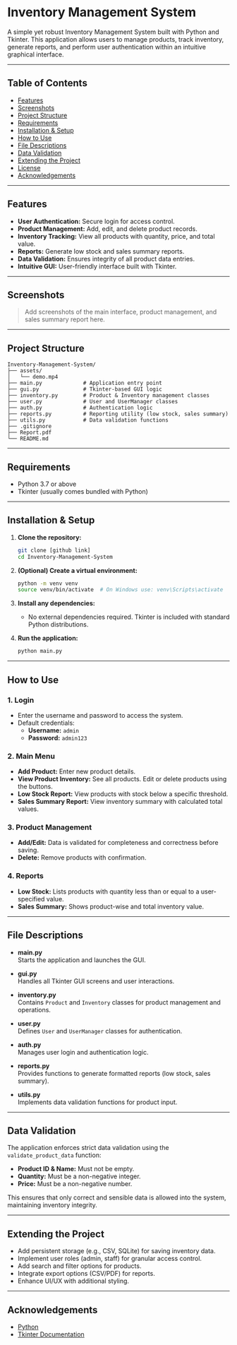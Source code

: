 # Inventory Management System

A simple yet robust Inventory Management System built with Python and Tkinter. This application allows users to manage products, track inventory, generate reports, and perform user authentication within an intuitive graphical interface.

---

## Table of Contents

- [Features](#features)
- [Screenshots](#screenshots)
- [Project Structure](#project-structure)
- [Requirements](#requirements)
- [Installation & Setup](#installation--setup)
- [How to Use](#how-to-use)
- [File Descriptions](#file-descriptions)
- [Data Validation](#data-validation)
- [Extending the Project](#extending-the-project)
- [License](#license)
- [Acknowledgements](#acknowledgements)

---

## Features

- **User Authentication:** Secure login for access control.
- **Product Management:** Add, edit, and delete product records.
- **Inventory Tracking:** View all products with quantity, price, and total value.
- **Reports:** Generate low stock and sales summary reports.
- **Data Validation:** Ensures integrity of all product data entries.
- **Intuitive GUI:** User-friendly interface built with Tkinter.

---

## Screenshots

> Add screenshots of the main interface, product management, and sales summary report here.

---

## Project Structure

```
Inventory-Management-System/
├── assets/
│   └── demo.mp4
├── main.py             # Application entry point
├── gui.py              # Tkinter-based GUI logic
├── inventory.py        # Product & Inventory management classes
├── user.py             # User and UserManager classes
├── auth.py             # Authentication logic
├── reports.py          # Reporting utility (low stock, sales summary)
├── utils.py            # Data validation functions
├── .gitignore
├── Report.pdf
└── README.md
```

---

## Requirements

- Python 3.7 or above
- Tkinter (usually comes bundled with Python)

---

## Installation & Setup

1. **Clone the repository:**
   ```bash
   git clone [github link]
   cd Inventory-Management-System
   ```

2. **(Optional) Create a virtual environment:**
   ```bash
   python -m venv venv
   source venv/bin/activate  # On Windows use: venv\Scripts\activate
   ```

3. **Install any dependencies:**
   - No external dependencies required. Tkinter is included with standard Python distributions.

4. **Run the application:**
   ```bash
   python main.py
   ```

---

## How to Use

### 1. Login

- Enter the username and password to access the system.
- Default credentials:  
  - **Username:** `admin`  
  - **Password:** `admin123`

### 2. Main Menu

- **Add Product:** Enter new product details.
- **View Product Inventory:** See all products. Edit or delete products using the buttons.
- **Low Stock Report:** View products with stock below a specific threshold.
- **Sales Summary Report:** View inventory summary with calculated total values.

### 3. Product Management

- **Add/Edit:** Data is validated for completeness and correctness before saving.
- **Delete:** Remove products with confirmation.

### 4. Reports

- **Low Stock:** Lists products with quantity less than or equal to a user-specified value.
- **Sales Summary:** Shows product-wise and total inventory value.

---

## File Descriptions

- **main.py**  
  Starts the application and launches the GUI.

- **gui.py**  
  Handles all Tkinter GUI screens and user interactions.

- **inventory.py**  
  Contains `Product` and `Inventory` classes for product management and operations.

- **user.py**  
  Defines `User` and `UserManager` classes for authentication.

- **auth.py**  
  Manages user login and authentication logic.

- **reports.py**  
  Provides functions to generate formatted reports (low stock, sales summary).

- **utils.py**  
  Implements data validation functions for product input.

---

## Data Validation

The application enforces strict data validation using the `validate_product_data` function:

- **Product ID & Name:** Must not be empty.
- **Quantity:** Must be a non-negative integer.
- **Price:** Must be a non-negative number.

This ensures that only correct and sensible data is allowed into the system, maintaining inventory integrity.

---

## Extending the Project

- Add persistent storage (e.g., CSV, SQLite) for saving inventory data.
- Implement user roles (admin, staff) for granular access control.
- Add search and filter options for products.
- Integrate export options (CSV/PDF) for reports.
- Enhance UI/UX with additional styling.

---

## Acknowledgements

- [Python](https://www.python.org/)
- [Tkinter Documentation](https://docs.python.org/3/library/tkinter.html)
